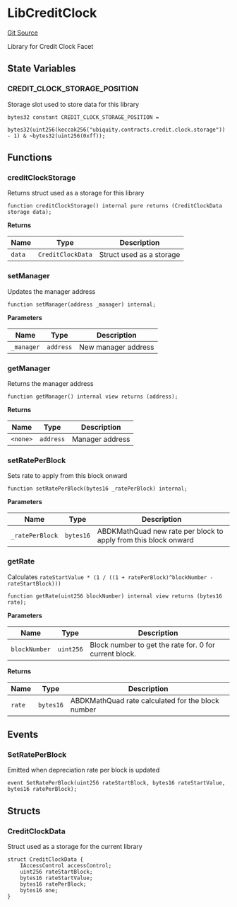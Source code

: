 # LibCreditClock
[Git Source](https://github.com/ubiquity/ubiquity-dollar/blob/565aaa6bed7cb481fd57c9fc6a7b1052ff2aa816/src/dollar/libraries/LibCreditClock.sol)

Library for Credit Clock Facet


## State Variables
### CREDIT_CLOCK_STORAGE_POSITION
Storage slot used to store data for this library


```solidity
bytes32 constant CREDIT_CLOCK_STORAGE_POSITION =
    bytes32(uint256(keccak256("ubiquity.contracts.credit.clock.storage")) - 1) & ~bytes32(uint256(0xff));
```


## Functions
### creditClockStorage

Returns struct used as a storage for this library


```solidity
function creditClockStorage() internal pure returns (CreditClockData storage data);
```
**Returns**

|Name|Type|Description|
|----|----|-----------|
|`data`|`CreditClockData`|Struct used as a storage|


### setManager

Updates the manager address


```solidity
function setManager(address _manager) internal;
```
**Parameters**

|Name|Type|Description|
|----|----|-----------|
|`_manager`|`address`|New manager address|


### getManager

Returns the manager address


```solidity
function getManager() internal view returns (address);
```
**Returns**

|Name|Type|Description|
|----|----|-----------|
|`<none>`|`address`|Manager address|


### setRatePerBlock

Sets rate to apply from this block onward


```solidity
function setRatePerBlock(bytes16 _ratePerBlock) internal;
```
**Parameters**

|Name|Type|Description|
|----|----|-----------|
|`_ratePerBlock`|`bytes16`|ABDKMathQuad new rate per block to apply from this block onward|


### getRate

Calculates `rateStartValue * (1 / ((1 + ratePerBlock)^blockNumber - rateStartBlock)))`


```solidity
function getRate(uint256 blockNumber) internal view returns (bytes16 rate);
```
**Parameters**

|Name|Type|Description|
|----|----|-----------|
|`blockNumber`|`uint256`|Block number to get the rate for. 0 for current block.|

**Returns**

|Name|Type|Description|
|----|----|-----------|
|`rate`|`bytes16`|ABDKMathQuad rate calculated for the block number|


## Events
### SetRatePerBlock
Emitted when depreciation rate per block is updated


```solidity
event SetRatePerBlock(uint256 rateStartBlock, bytes16 rateStartValue, bytes16 ratePerBlock);
```

## Structs
### CreditClockData
Struct used as a storage for the current library


```solidity
struct CreditClockData {
    IAccessControl accessControl;
    uint256 rateStartBlock;
    bytes16 rateStartValue;
    bytes16 ratePerBlock;
    bytes16 one;
}
```

